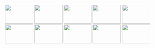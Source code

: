         
<div>
<img height="60" width="90" src="https://cdn.jsdelivr.net/gh/devicons/devicon/icons/php/php-plain.svg" />
<img height="60" width="90" src="https://cdn.jsdelivr.net/gh/devicons/devicon/icons/javascript/javascript-plain.svg" />
<img height="60" width="90" src="https://cdn.jsdelivr.net/gh/devicons/devicon/icons/html5/html5-plain-wordmark.svg" />
<img height="60" width="90" src="https://cdn.jsdelivr.net/gh/devicons/devicon/icons/css3/css3-plain-wordmark.svg" />
<img height="60" width="90" src="https://cdn.jsdelivr.net/gh/devicons/devicon/icons/sass/sass-original.svg" />
<img height="60" width="90" src="https://cdn.jsdelivr.net/gh/devicons/devicon/icons/wordpress/wordpress-plain.svg" />
<img height="60" width="90" src="https://cdn.jsdelivr.net/gh/devicons/devicon/icons/nodejs/nodejs-original.svg" />                           
<img height="60" width="90" src="https://cdn.jsdelivr.net/gh/devicons/devicon/icons/mysql/mysql-original-wordmark.svg" />
<img height="60" width="90" src="https://cdn.jsdelivr.net/gh/devicons/devicon/icons/docker/docker-plain-wordmark.svg" />
<img height="60" width="90" src="https://cdn.jsdelivr.net/gh/devicons/devicon/icons/git/git-plain-wordmark.svg" />       
</div>
          
          
          
